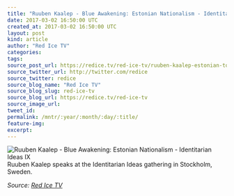```yaml
---
title: "Ruuben Kaalep - Blue Awakening: Estonian Nationalism - Identitarian Ideas IX"
date: 2017-03-02 16:50:00 UTC
created_at: 2017-03-02 16:50:00 UTC
layout: post
kind: article
author: "Red Ice TV"
categories: 
tags: 
source_post_url: https://redice.tv/red-ice-tv/ruuben-kaalep-estonian-torch-light-march-identitarian-ideas-ix
source_twitter_url: http://twitter.com/redice
source_twitter: redice
source_blog_name: "Red Ice TV"
source_blog_slug: red-ice-tv
source_blog_url: https://redice.tv/red-ice-tv
source_image_url: 
tweet_id:
permalink: /mntr/:year/:month/:day/:title/
feature-img: 
excerpt:
---
```

<img align="left" alt="Ruuben Kaalep - Blue Awakening: Estonian Nationalism - Identitarian Ideas IX" src="https://rdice.net/a/c/t/17/II-IX-Ruuben-Kaalep.9cd7b47f.jpg"> Ruuben Kaalep speaks at the Identitarian Ideas gathering in Stockholm, Sweden.<div class="">
    <i>Source: <a href="https://redice.tv/red-ice-tv">Red Ice TV</a></i>
</div>
